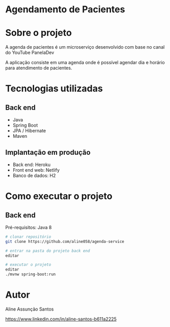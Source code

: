 # Agendamento de Pacientes 


# Sobre o projeto

A agenda de pacientes é um microserviço desenvolvido com base no canal do YouTube PanelaDev

A aplicação consiste em uma agenda onde é possível agendar dia e horário para atendimento de pacientes.

# Tecnologias utilizadas
## Back end
- Java
- Spring Boot
- JPA / Hibernate
- Maven

## Implantação em produção
- Back end: Heroku
- Front end web: Netlify
- Banco de dados: H2

# Como executar o projeto

## Back end
Pré-requisitos: Java 8

```bash
# clonar repositório
git clone https://github.com/aline058/agenda-service

# entrar na pasta do projeto back end
editar

# executar o projeto
editar
./mvnw spring-boot:run
```

# Autor

Aline Assunção Santos

https://www.linkedin.com/in/aline-santos-b611a2225
